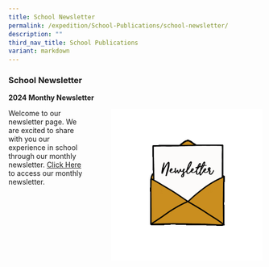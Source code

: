 ```yaml
---
title: School Newsletter
permalink: /expedition/School-Publications/school-newsletter/
description: ""
third_nav_title: School Publications
variant: markdown
---
```

### School Newsletter
**2024 Monthy Newsletter**

 <img src="/images/Newsletter.gif" style="width:300px;height:300px;margin-left:50px;" align="right">Welcome to our newsletter page. We are excited to share with you our experience in school through our monthly newsletter.  [Click Here](https://heyzine.com/flip-book/XingnanBuzz_Term1_2024.html)  to access our monthly newsletter.
